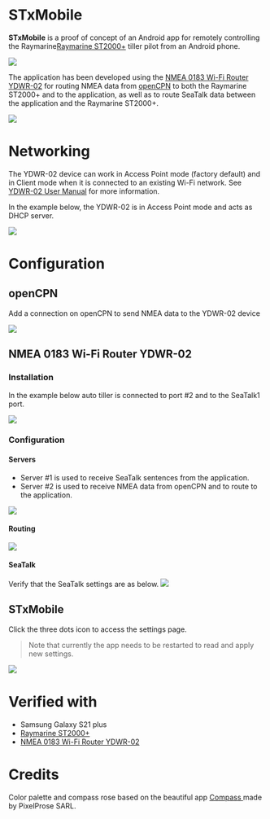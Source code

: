 
#  STxMobile

**STxMobile** is a proof of concept of an Android app for remotely controlling the Raymarine[Raymarine ST2000+](https://www.raymarine.com/autopilot/evolution-autopilot/st1000-st2000-tiller-pilots/) tiller pilot from an Android phone. 

![](screenshots/mockups.jpg)

The application has been developed using the [NMEA 0183 Wi-Fi Router YDWR-02](https://www.yachtd.com/products/wifi_0183_router.html) for routing NMEA data from [openCPN](https://opencpn.org/) to both the Raymarine ST2000+ and to the application, as well as to route SeaTalk data between the application and the Raymarine ST2000+.

![](screenshots/overview.png)

# Networking
The YDWR-02 device can work in Access Point mode (factory default) and in Client mode when it is connected to an existing Wi-Fi network.
See [YDWR-02 User Manual](https://www.yachtd.com/downloads/ydwr02.pdf) for more information.

In the example below, the YDWR-02 is in Access Point mode and acts as DHCP server.

![](screenshots/network.png)

# Configuration

## openCPN
Add a connection on openCPN to send NMEA data to the YDWR-02 device

![](screenshots/openCPNConnection.png)

## NMEA 0183 Wi-Fi Router YDWR-02
### Installation
In the example below auto tiller is connected to port #2 and to the SeaTalk1 port.

![](screenshots/connections.png)

### Configuration
#### Servers
* Server #1 is used to receive SeaTalk sentences from the application.
* Server #2 is used to receive NMEA data from openCPN and to route to the application.


![](screenshots/ydwr_servers.png)

#### Routing
![](screenshots/ydwr_routing.png)

#### SeaTalk
Verify that the SeaTalk settings are as below.
![](screenshots/ydwr_seatalk.png)

## STxMobile
Click the three dots icon to access the settings page.
> Note that currently the app needs to be restarted to read and apply new settings.

![](screenshots/stxMobileConfig.png)

# Verified with

* Samsung Galaxy S21 plus
* [Raymarine ST2000+](https://www.raymarine.com/autopilot/evolution-autopilot/st1000-st2000-tiller-pilots/) 
*   [NMEA 0183 Wi-Fi Router YDWR-02](https://www.yachtd.com/products/wifi_0183_router.html)

# Credits
Color palette and compass rose based on the beautiful app [Compass ](https://play.google.com/store/apps/details?id=net.androgames.compass&hl=en&gl=US)  made by PixelProse SARL.
